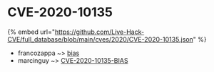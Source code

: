 # CVE-2020-10135
{% embed url="https://github.com/Live-Hack-CVE/full_database/blob/main/cves/2020/CVE-2020-10135.json" %}

* francozappa ~> [bias](https://www.alice-snow.ru/2020/database/cve-2020-10135/bias-francozappa)
* marcinguy ~> [CVE-2020-10135-BIAS](https://www.alice-snow.ru/2020/database/cve-2020-10135/cve-2020-10135-bias-marcinguy)